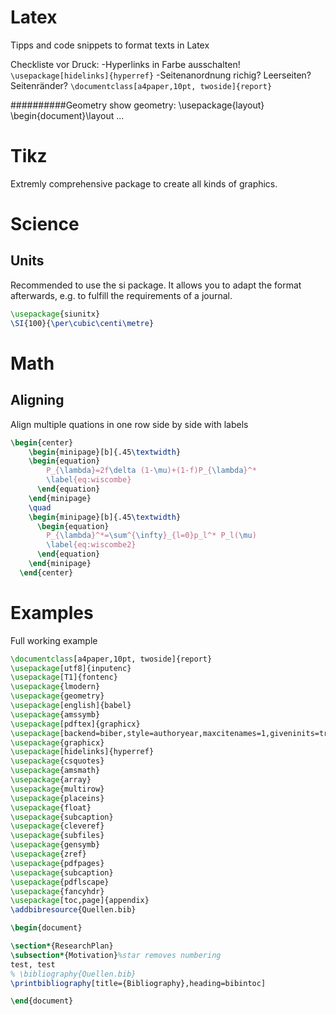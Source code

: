 # Latex
Tipps and code snippets to format texts in Latex

Checkliste vor Druck:
-Hyperlinks in Farbe ausschalten! `\usepackage[hidelinks]{hyperref}`
-Seitenanordnung richig? Leerseiten? Seitenränder? `\documentclass[a4paper,10pt, twoside]{report}`


##########Geometry
show geometry:
\usepackage{layout}
\begin{document}\layout
...


# Tikz
Extremly comprehensive package to create all kinds of graphics.

# Science
## Units
Recommended to use the si package. It allows you to adapt the format afterwards, e.g. to fulfill the requirements of a journal.
```latex
\usepackage{siunitx}
\SI{100}{\per\cubic\centi\metre}
```

# Math
## Aligning
Align multiple quations in one row side by side with labels
```latex
\begin{center}
    \begin{minipage}[b]{.45\textwidth}
    \begin{equation}
        P_{\lambda}=2f\delta (1-\mu)+(1-f)P_{\lambda}^* 
        \label{eq:wiscombe}
      \end{equation}
    \end{minipage}
    \quad
    \begin{minipage}[b]{.45\textwidth}
      \begin{equation}
        P_{\lambda}^*=\sum^{\infty}_{l=0}p_l^* P_l(\mu)
        \label{eq:wiscombe2}
      \end{equation}
    \end{minipage}
  \end{center}
```



# Examples
Full working example
```latex
\documentclass[a4paper,10pt, twoside]{report}
\usepackage[utf8]{inputenc}
\usepackage[T1]{fontenc}
\usepackage{lmodern}
\usepackage{geometry}
\usepackage[english]{babel}
\usepackage{amssymb}
\usepackage[pdftex]{graphicx}
\usepackage[backend=biber,style=authoryear,maxcitenames=1,giveninits=true, natbib=true]{biblatex}%
\usepackage{graphicx}
\usepackage[hidelinks]{hyperref}
\usepackage{csquotes}
\usepackage{amsmath}
\usepackage{array}
\usepackage{multirow}
\usepackage{placeins}
\usepackage{float}
\usepackage{subcaption}
\usepackage{cleveref}
\usepackage{subfiles}
\usepackage{gensymb}
\usepackage{zref}
\usepackage{pdfpages}
\usepackage{subcaption}
\usepackage{pdflscape}
\usepackage{fancyhdr}
\usepackage[toc,page]{appendix}
\addbibresource{Quellen.bib}

\begin{document}

\section*{ResearchPlan}
\subsection*{Motivation}%star removes numbering
test, test
% \bibliography{Quellen.bib}
\printbibliography[title={Bibliography},heading=bibintoc]

\end{document}
```